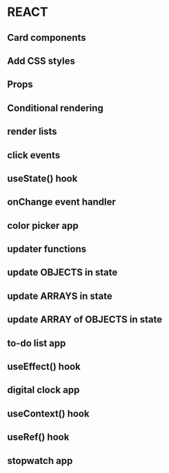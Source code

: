 # REACT
## Card components
## Add CSS styles

## Props

## Conditional rendering

## render lists
## click events 
## useState() hook
## onChange event handler
## color picker app
## updater functions
## update OBJECTS in state
## update ARRAYS in state
## update ARRAY of OBJECTS in state
## to-do list app
## useEffect() hook
## digital clock app
## useContext() hook
## useRef() hook
## stopwatch app